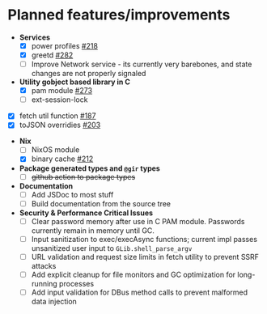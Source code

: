 # Planned features/improvements

- **Services**
  - [x] power profiles [#218](https://github.com/Aylur/ags/pull/218)
  - [x] greetd [#282](https://github.com/Aylur/ags/pull/282)
  - [ ] Improve Network service - its currently very barebones, and state
        changes are not properly signaled

- **Utility gobject based library in C**
  - [x] pam module [#273](https://github.com/Aylur/ags/pull/273)
  - [ ] ext-session-lock

- [x] fetch util function [#187](https://github.com/Aylur/ags/pull/187)
- [x] toJSON overridies [#203](https://github.com/Aylur/ags/pull/203)

- **Nix**
  - [ ] NixOS module
  - [x] binary cache [#212](https://github.com/Aylur/ags/pull/212)

- **Package generated types and `@gir` types**
  - [ ] ~~github action to package types~~

- **Documentation**
  - [ ] Add JSDoc to most stuff
  - [ ] Build documentation from the source tree

- **Security & Performance Critical Issues**
  - [ ] Clear password memory after use in C PAM module. Passwords currently
        remain in memory until GC.
  - [ ] Input sanitization to exec/execAsync functions; current impl passes
        unsanitized user input to `GLib.shell_parse_argv`
  - [ ] URL validation and request size limits in fetch utility to prevent SSRF
        attacks
  - [ ] Add explicit cleanup for file monitors and GC optimization for
        long-running processes
  - [ ] Add input validation for DBus method calls to prevent malformed data
        injection
